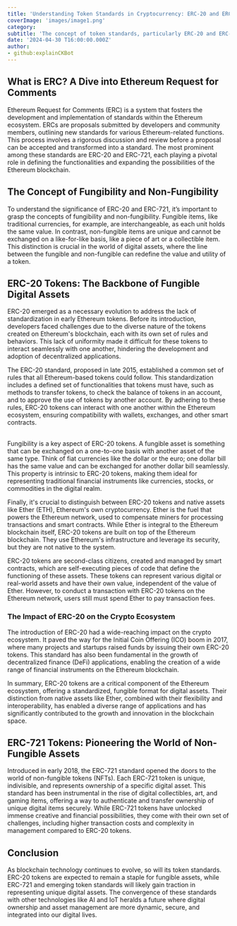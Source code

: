 ```yaml
---
title: 'Understanding Token Standards in Cryptocurrency: ERC-20 and ERC-721'
coverImage: 'images/image1.png'
category:
subtitle: 'The concept of token standards, particularly ERC-20 and ERC-721, has revolutionized how digital assets are created, exchanged, and conceptualized, paving the way for a diverse array of applications far beyond mere currency exchange.'
date: '2024-04-30 T16:00:00.000Z'
author:
- github:explainCKBot
---
```


## What is ERC? A Dive into Ethereum Request for Comments

Ethereum Request for Comments (ERC) is a system that fosters the development and implementation of standards within the Ethereum ecosystem. ERCs are proposals submitted by developers and community members, outlining new standards for various Ethereum-related functions. This process involves a rigorous discussion and review before a proposal can be accepted and transformed into a standard. The most prominent among these standards are ERC-20 and ERC-721, each playing a pivotal role in defining the functionalities and expanding the possibilities of the Ethereum blockchain.


## The Concept of Fungibility and Non-Fungibility

To understand the significance of ERC-20 and ERC-721, it’s important to grasp the concepts of fungibility and non-fungibility. Fungible items, like traditional currencies, for example, are interchangeable, as each unit holds the same value. In contrast, non-fungible items are unique and cannot be exchanged on a like-for-like basis, like a piece of art or a collectible item. This distinction is crucial in the world of digital assets, where the line between the fungible and non-fungible can redefine the value and utility of a token.


## ERC-20 Tokens: The Backbone of Fungible Digital Assets

ERC-20 emerged as a necessary evolution to address the lack of standardization in early Ethereum tokens. Before its introduction, developers faced challenges due to the diverse nature of the tokens created on Ethereum's blockchain, each with its own set of rules and behaviors. This lack of uniformity made it difficult for these tokens to interact seamlessly with one another, hindering the development and adoption of decentralized applications.

The ERC-20 standard, proposed in late 2015, established a common set of rules that all Ethereum-based tokens could follow. This standardization includes a defined set of functionalities that tokens must have, such as methods to transfer tokens, to check the balance of tokens in an account, and to approve the use of tokens by another account. By adhering to these rules, ERC-20 tokens can interact with one another within the Ethereum ecosystem, ensuring compatibility with wallets, exchanges, and other smart contracts.

 \
Fungibility is a key aspect of ERC-20 tokens. A fungible asset is something that can be exchanged on a one-to-one basis with another asset of the same type. Think of fiat currencies like the dollar or the euro; one dollar bill has the same value and can be exchanged for another dollar bill seamlessly. This property is intrinsic to ERC-20 tokens, making them ideal for representing traditional financial instruments like currencies, stocks, or commodities in the digital realm.

Finally, it's crucial to distinguish between ERC-20 tokens and native assets like Ether (ETH), Ethereum's own cryptocurrency. Ether is the fuel that powers the Ethereum network, used to compensate miners for processing transactions and smart contracts. While Ether is integral to the Ethereum blockchain itself, ERC-20 tokens are built on top of the Ethereum blockchain. They use Ethereum's infrastructure and leverage its security, but they are not native to the system.

ERC-20 tokens are second-class citizens, created and managed by smart contracts, which are self-executing pieces of code that define the functioning of these assets. These tokens can represent various digital or real-world assets and have their own value, independent of the value of Ether. However, to conduct a transaction with ERC-20 tokens on the Ethereum network, users still must spend Ether to pay transaction fees.


### The Impact of ERC-20 on the Crypto Ecosystem

The introduction of ERC-20 had a wide-reaching impact on the crypto ecosystem. It paved the way for the Initial Coin Offering (ICO) boom in 2017, where many projects and startups raised funds by issuing their own ERC-20 tokens. This standard has also been fundamental in the growth of decentralized finance (DeFi) applications, enabling the creation of a wide range of financial instruments on the Ethereum blockchain.

In summary, ERC-20 tokens are a critical component of the Ethereum ecosystem, offering a standardized, fungible format for digital assets. Their distinction from native assets like Ether, combined with their flexibility and interoperability, has enabled a diverse range of applications and has significantly contributed to the growth and innovation in the blockchain space.


## ERC-721 Tokens: Pioneering the World of Non-Fungible Assets

Introduced in early 2018, the ERC-721 standard opened the doors to the world of non-fungible tokens (NFTs). Each ERC-721 token is unique, indivisible, and represents ownership of a specific digital asset. This standard has been instrumental in the rise of digital collectibles, art, and gaming items, offering a way to authenticate and transfer ownership of unique digital items securely. While ERC-721 tokens have unlocked immense creative and financial possibilities, they come with their own set of challenges, including higher transaction costs and complexity in management compared to ERC-20 tokens.


## Conclusion

As blockchain technology continues to evolve, so will its token standards. ERC-20 tokens are expected to remain a staple for fungible assets, while ERC-721 and emerging token standards will likely gain traction in representing unique digital assets. The convergence of these standards with other technologies like AI and IoT heralds a future where digital ownership and asset management are more dynamic, secure, and integrated into our digital lives.
